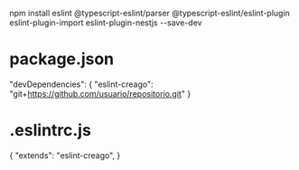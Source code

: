 npm install eslint @typescript-eslint/parser @typescript-eslint/eslint-plugin eslint-plugin-import eslint-plugin-nestjs --save-dev

# package.json

"devDependencies": {
"eslint-creago": "git+https://github.com/usuario/repositorio.git"
}

# .eslintrc.js

{
"extends": "eslint-creago",
}

